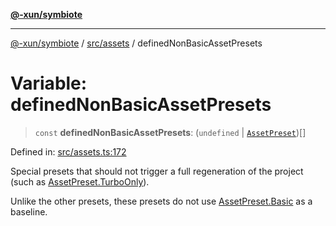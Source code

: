 [**@-xun/symbiote**](../../../README.md)

***

[@-xun/symbiote](../../../README.md) / [src/assets](../README.md) / definedNonBasicAssetPresets

# Variable: definedNonBasicAssetPresets

> `const` **definedNonBasicAssetPresets**: (`undefined` \| [`AssetPreset`](../enumerations/AssetPreset.md))[]

Defined in: [src/assets.ts:172](https://github.com/Xunnamius/symbiote/blob/02e289a9c890d4a9fb9b9f17fa7e8731f4ab9d2b/src/assets.ts#L172)

Special presets that should not trigger a full regeneration of the project
(such as [AssetPreset.TurboOnly](../enumerations/AssetPreset.md#turboonly)).

Unlike the other presets, these presets do not use [AssetPreset.Basic](../enumerations/AssetPreset.md#basic)
as a baseline.
